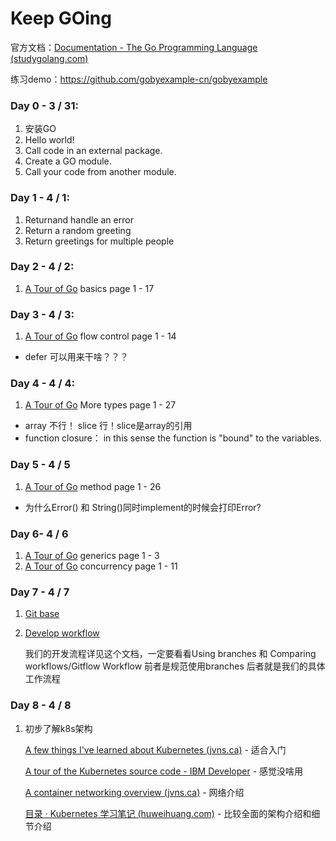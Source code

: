 # Keep GOing

官方文档：[Documentation - The Go Programming Language (studygolang.com)](http://docscn.studygolang.com/doc/)

练习demo：https://github.com/gobyexample-cn/gobyexample

### Day 0 - 3 / 31:

1. 安装GO
2. Hello world!
3. Call code in an external package.
4. Create a GO module.
5. Call your code from another module.

### Day 1 - 4 / 1:

1. Returnand handle an error
2. Return a random greeting
3. Return greetings for multiple people

### Day 2 - 4 / 2:

1. [A Tour of Go](https://go.dev/tour/basics/1) basics page 1 - 17

### Day 3 - 4 / 3:

1. [A Tour of Go](https://go.dev/tour/flowcontrol/1) flow control page 1 - 14

* defer 可以用来干啥？？？

### Day 4 - 4 / 4:

1. [A Tour of Go](https://go.dev/tour/moretypes/1) More types page 1 - 27

* array 不行！ slice 行！slice是array的引用
* function closure： in this sense the function is "bound" to the variables.

### Day 5 - 4 / 5

1. [A Tour of Go](https://go.dev/tour/methods/1) method page 1 - 26

* 为什么Error() 和 String()同时implement的时候会打印Error?

### Day 6- 4 / 6

1. [A Tour of Go](https://go.dev/tour/generics/1) generics page 1 - 3
2. [A Tour of Go](https://go.dev/tour/concurrency/1) concurrency page 1 - 11

### Day 7 - 4 / 7

1. [Git base](https://www.atlassian.com/git/tutorials/syncing) 

2. [Develop workflow](https://www.atlassian.com/git/tutorials/comparing-workflows/gitflow-workflow) 

   我们的开发流程详见这个文档，一定要看看Using branches 和 Comparing workflows/Gitflow Workflow 前者是规范使用branches 后者就是我们的具体工作流程

### Day 8 - 4 / 8

1. 初步了解k8s架构

   [A few things I've learned about Kubernetes (jvns.ca)](https://jvns.ca/blog/2017/06/04/learning-about-kubernetes/)  - 适合入门

   [A tour of the Kubernetes source code - IBM Developer](https://developer.ibm.com/articles/a-tour-of-the-kubernetes-source-code/) - 感觉没啥用
   
   [A container networking overview (jvns.ca)](https://jvns.ca/blog/2016/12/22/container-networking/) - 网络介绍
   
   [目录 · Kubernetes 学习笔记 (huweihuang.com)](https://www.huweihuang.com/kubernetes-notes/) - 比较全面的架构介绍和细节介绍

